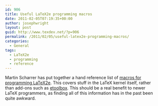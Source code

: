 ```yaml
---
id: 906
title: Useful LaTeX2e programming macros
date: 2011-02-05T07:19:35+00:00
author: josephwright
layout: post
guid: http://www.texdev.net/?p=906
permalink: /2011/02/05/useful-latex2e-programming-macros/
categories:
  - General
tags:
  - LaTeX2e
  - programming
  - reference
---
```

Martin Scharrer has put together a hand reference list of <a href="http://www.scharrer-online.de/wiki/LaTeX/Docs/macros2e">macros for programming LaTeX2e</a>. This covers stuff in the LaTeX kernel itself, rather than add-ons such as <a title="Tool-box for LaTeX programmers using e-TeX" href="http://ctan.org/pkg/etoolbox">etoolbox</a>. This should be a real benefit to newer LaTeX programmers, as finding all of this information has in the past been quite awkward.